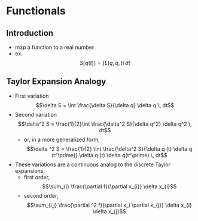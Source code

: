 # Functionals
## Introduction
- map a function to a real number
- ex. $$S \left[ q(t) \right] = \int L \left( q,\dot{q}, t \right) \, dt$$
## Taylor Expansion Analogy
- First variation $$\delta S = \int \frac{\delta S}{\delta q} \delta q \, dt$$
- Second variation $$\delta^2 S = \frac{1}{2}\int \frac{\delta^2 S}{\delta q^2} \delta q^2 \, dt$$
	- or, in a more generalized form, $$\delta ^2 S = \frac{1}{2} \int \frac{\delta^2 S}{\delta q (t) \delta q (t^\prime)} \delta q (t) \delta q(t^\prime) \, dt$$
- These variations are a continuous analog to the discrete Taylor expansions, 
	- first order, $$\sum_{i} \frac{\partial f}{\partial x_{i}} \delta x_{i}$$
	- second order, $$\sum_{i,j} \frac{\partial ^2 f}{\partial x_i \partial x_{j}} \delta x_{i} \delta x_{j}$$